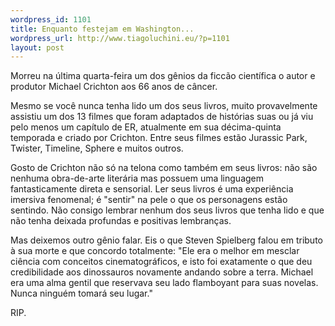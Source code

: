 ```yaml
--- 
wordpress_id: 1101
title: Enquanto festejam em Washington...
wordpress_url: http://www.tiagoluchini.eu/?p=1101
layout: post
---
```

Morreu na última quarta-feira um dos gênios da ficcão científica o autor e produtor Michael Crichton aos 66 anos de câncer.

Mesmo se você nunca tenha lido um dos seus livros, muito provavelmente assistiu um dos 13 filmes que foram adaptados de histórias suas ou já viu pelo menos um capítulo de ER, atualmente em sua décima-quinta temporada e criado por Crichton. Entre seus filmes estão Jurassic Park, Twister, Timeline, Sphere e muitos outros.

Gosto de Crichton não só na telona como também em seus livros: não são nenhuma obra-de-arte literária mas possuem uma linguagem fantasticamente direta e sensorial. Ler seus livros é uma experiência imersiva fenomenal; é "sentir" na pele o que os personagens estão sentindo. Não consigo lembrar nenhum dos seus livros que tenha lido e que não tenha deixada profundas e positivas lembranças.

Mas deixemos outro gênio falar. Eis o que Steven Spielberg falou em tributo à sua morte e que concordo totalmente: "Ele era o melhor em mesclar ciência com conceitos cinematográficos, e isto foi exatamente o que deu credibilidade aos dinossauros novamente andando sobre a terra. Michael era uma alma gentil que reservava seu lado flamboyant para suas novelas. Nunca ninguém tomará seu lugar."

RIP.
